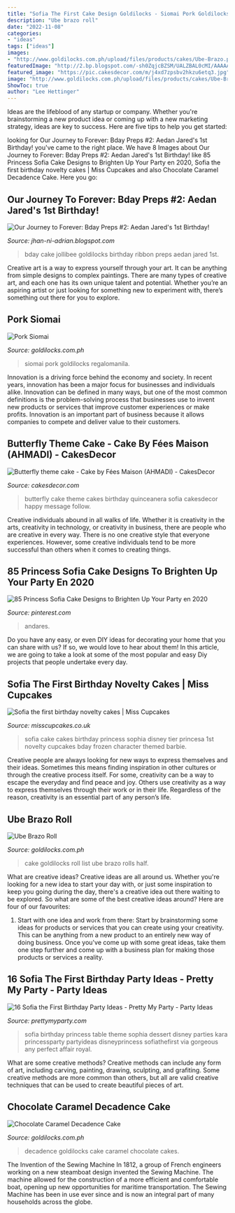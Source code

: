 ```yaml
---
title: "Sofia The First Cake Design Goldilocks - Siomai Pork Goldilocks Regalomanila"
description: "Ube brazo roll"
date: "2022-11-08"
categories:
- "ideas"
tags: ["ideas"]
images:
- "http://www.goldilocks.com.ph/upload/files/products/cakes/Ube-Brazo.png"
featuredImage: "http://2.bp.blogspot.com/-sh0ZqjcBZSM/UALZBAL0cMI/AAAAAAAABsw/W9ugxhqNYrE/s1600/Bday_JBee_292.JPG"
featured_image: "https://pic.cakesdecor.com/m/j4xd7zpsbv2hkzu6etq3.jpg"
image: "http://www.goldilocks.com.ph/upload/files/products/cakes/Ube-Brazo.png"
ShowToc: true
author: "Lee Hettinger"
---
```



Ideas are the lifeblood of any startup or company. Whether you're brainstorming a new product idea or coming up with a new marketing strategy, ideas are key to success. Here are five tips to help you get started: 

	

		
looking for Our Journey to Forever: Bday Preps #2: Aedan Jared&#039;s 1st Birthday! you've came to the right place. We have 8 Images about Our Journey to Forever: Bday Preps #2: Aedan Jared&#039;s 1st Birthday! like 85 Princess Sofia Cake Designs to Brighten Up Your Party en 2020, Sofia the first birthday novelty cakes | Miss Cupcakes and also Chocolate Caramel Decadence Cake. Here you go:
		
    
## Our Journey To Forever: Bday Preps #2: Aedan Jared&#039;s 1st Birthday!

<img loading=lazy src="http://2.bp.blogspot.com/-sh0ZqjcBZSM/UALZBAL0cMI/AAAAAAAABsw/W9ugxhqNYrE/s1600/Bday_JBee_292.JPG" onerror="this.onerror=null;this.src='https://tse2.mm.bing.net/th?id=OIP.Qy4WIwt6n78KUCO3_1b-mgHaE7&amp;pid=15.1';" alt="Our Journey to Forever: Bday Preps #2: Aedan Jared&#039;s 1st Birthday!">

_Source: jhan-ni-adrian.blogspot.com_

>bday cake jollibee goldilocks birthday ribbon preps aedan jared 1st. 

	

Creative art is a way to express yourself through your art. It can be anything from simple designs to complex paintings. There are many types of creative art, and each one has its own unique talent and potential. Whether you’re an aspiring artist or just looking for something new to experiment with, there’s something out there for you to explore.

    
## Pork Siomai

<img loading=lazy src="http://www.goldilocks.com.ph/upload/files/widget/Foodshop/siomai24s.jpg" onerror="this.onerror=null;this.src='https://tse1.mm.bing.net/th?id=OIP.W9mU9BmTGAQGfhFGO38NhgAAAA&amp;pid=15.1';" alt="Pork Siomai">

_Source: goldilocks.com.ph_

>siomai pork goldilocks regalomanila. 

	

Innovation is a driving force behind the economy and society. In recent years, innovation has been a major focus for businesses and individuals alike. Innovation can be defined in many ways, but one of the most common definitions is the problem-solving process that businesses use to invent new products or services that improve customer experiences or make profits. Innovation is an important part of business because it allows companies to compete and deliver value to their customers.

    
## Butterfly Theme Cake - Cake By Fées Maison (AHMADI) - CakesDecor

<img loading=lazy src="https://pic.cakesdecor.com/m/j4xd7zpsbv2hkzu6etq3.jpg" onerror="this.onerror=null;this.src='https://tse1.mm.bing.net/th?id=OIP.tVq1r5tHtBo22UqLG14S8QHaMj&amp;pid=15.1';" alt="Butterfly theme cake - Cake by Fées Maison (AHMADI) - CakesDecor">

_Source: cakesdecor.com_

>butterfly cake theme cakes birthday quinceanera sofia cakesdecor happy message follow. 

	

Creative individuals abound in all walks of life. Whether it is creativity in the arts, creativity in technology, or creativity in business, there are people who are creative in every way. There is no one creative style that everyone experiences. However, some creative individuals tend to be more successful than others when it comes to creating things.

    
## 85 Princess Sofia Cake Designs To Brighten Up Your Party En 2020

<img loading=lazy src="https://i.pinimg.com/originals/15/de/f0/15def07a453486e1e2e8f622d2627d9d.jpg" onerror="this.onerror=null;this.src='https://tse2.mm.bing.net/th?id=OIP._LzonBThVYBUctf_mckC5AHaJQ&amp;pid=15.1';" alt="85 Princess Sofia Cake Designs to Brighten Up Your Party en 2020">

_Source: pinterest.com_

>andares. 

	

Do you have any easy, or even DIY ideas for decorating your home that you can share with us? If so, we would love to hear about them! In this article, we are going to take a look at some of the most popular and easy Diy projects that people undertake every day.

    
## Sofia The First Birthday Novelty Cakes | Miss Cupcakes

<img loading=lazy src="http://www.misscupcakes.co.uk/wp-content/uploads/2014/08/DSC_1387.jpg" onerror="this.onerror=null;this.src='https://tse3.mm.bing.net/th?id=OIP.dFsaM8mJNllIkQc8sR7rZQHaJI&amp;pid=15.1';" alt="Sofia the first birthday novelty cakes | Miss Cupcakes">

_Source: misscupcakes.co.uk_

>sofia cake cakes birthday princess sophia disney tier princesa 1st novelty cupcakes bday frozen character themed barbie. 

	

Creative people are always looking for new ways to express themselves and their ideas. Sometimes this means finding inspiration in other cultures or through the creative process itself. For some, creativity can be a way to escape the everyday and find peace and joy. Others use creativity as a way to express themselves through their work or in their life. Regardless of the reason, creativity is an essential part of any person’s life.

    
## Ube Brazo Roll

<img loading=lazy src="http://www.goldilocks.com.ph/upload/files/products/cakes/Ube-Brazo.png" onerror="this.onerror=null;this.src='https://tse1.mm.bing.net/th?id=OIP.JOI21pEthvGHKUYsEsjZjAHaHa&amp;pid=15.1';" alt="Ube Brazo Roll">

_Source: goldilocks.com.ph_

>cake goldilocks roll list ube brazo rolls half. 

	

What are creative ideas?
Creative ideas are all around us. Whether you're looking for a new idea to start your day with, or just some inspiration to keep you going during the day, there's a creative idea out there waiting to be explored. So what are some of the best creative ideas around? Here are four of our favourites: 
1. Start with one idea and work from there: Start by brainstorming some ideas for products or services that you can create using your creativity. This can be anything from a new product to an entirely new way of doing business. Once you've come up with some great ideas, take them one step further and come up with a business plan for making those products or services a reality. 


    
## 16 Sofia The First Birthday Party Ideas - Pretty My Party - Party Ideas

<img loading=lazy src="https://zolpwsuwoq-flywheel.netdna-ssl.com/wp-content/uploads/2017/07/sofia-the-first-dessert-table-e1501377871678.jpg" onerror="this.onerror=null;this.src='https://tse2.mm.bing.net/th?id=OIP.1h2L40ISv_HONQnMmiZwEwHaLH&amp;pid=15.1';" alt="16 Sofia the First Birthday Party Ideas - Pretty My Party - Party Ideas">

_Source: prettymyparty.com_

>sofia birthday princess table theme sophia dessert disney parties kara princessparty partyideas disneyprincess sofiathefirst via gorgeous any perfect affair royal. 

	

What are some creative methods?
Creative methods can include any form of art, including carving, painting, drawing, sculpting, and grafiting. Some creative methods are more common than others, but all are valid creative techniques that can be used to create beautiful pieces of art.

    
## Chocolate Caramel Decadence Cake

<img loading=lazy src="https://www.goldilocks.com.ph/upload/files/products/Bakeshop/Cakes/Decadence.jpg" onerror="this.onerror=null;this.src='https://tse3.mm.bing.net/th?id=OIP.RmHOlY8MaywfpZWt6yvNZAHaHa&amp;pid=15.1';" alt="Chocolate Caramel Decadence Cake">

_Source: goldilocks.com.ph_

>decadence goldilocks cake caramel chocolate cakes. 

	

The Invention of the Sewing Machine
In 1812, a group of French engineers working on a new steamboat design invented the Sewing Machine. The machine allowed for the construction of a more efficient and comfortable boat, opening up new opportunities for maritime transportation. The Sewing Machine has been in use ever since and is now an integral part of many households across the globe.

